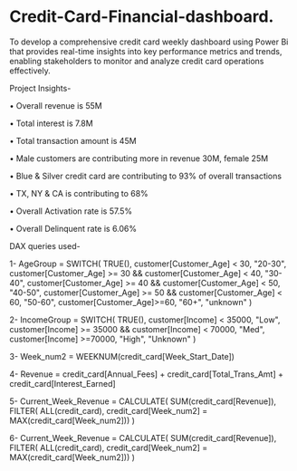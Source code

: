 # Credit-Card-Financial-dashboard.
To develop a comprehensive credit card weekly dashboard using Power Bi that provides real-time insights into key performance metrics and trends, enabling stakeholders to monitor and analyze credit card operations effectively.

Project Insights-

• Overall revenue is 55M

• Total interest is 7.8M

• Total transaction amount is 45M

• Male customers are contributing more in revenue 30M, female 25M

• Blue & Silver credit card are contributing to 93% of overall transactions

• TX, NY & CA is contributing to 68%

• Overall Activation rate is 57.5%

• Overall Delinquent rate is 6.06%

DAX queries used-

1-  AgeGroup = SWITCH(
    TRUE(),
    customer[Customer_Age] < 30, "20-30",
    customer[Customer_Age] >= 30 && customer[Customer_Age] < 40, "30-40",
    customer[Customer_Age] >= 40 && customer[Customer_Age] < 50, "40-50",
    customer[Customer_Age] >= 50 && customer[Customer_Age] < 60, "50-60",
    customer[Customer_Age]>=60, "60+",
    "unknown"
    )

2-  IncomeGroup = SWITCH(
    TRUE(),
    customer[Income] < 35000, "Low",
    customer[Income] >= 35000 && customer[Income] < 70000, "Med",
    customer[Income] >=70000, "High",
    "Unknown"
    ) 

3-  Week_num2 = WEEKNUM(credit_card[Week_Start_Date])

4-  Revenue = credit_card[Annual_Fees] + credit_card[Total_Trans_Amt] + credit_card[Interest_Earned]

5-  Current_Week_Revenue = CALCULATE(
    SUM(credit_card[Revenue]),
    FILTER(
        ALL(credit_card),
        credit_card[Week_num2] = MAX(credit_card[Week_num2]))
    )

6-  Current_Week_Revenue = CALCULATE(
    SUM(credit_card[Revenue]),
    FILTER(
        ALL(credit_card),
        credit_card[Week_num2] = MAX(credit_card[Week_num2]))
    )

